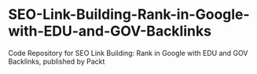 # SEO-Link-Building-Rank-in-Google-with-EDU-and-GOV-Backlinks
Code Repository for SEO Link Building: Rank in Google with EDU and GOV Backlinks, published by Packt
